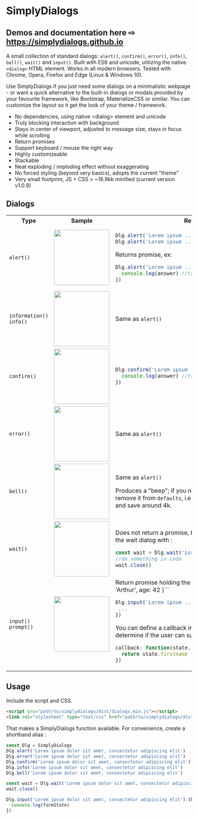 # SimplyDialogs

## Demos and documentation here ⇨ https://simplydialogs.github.io

A small collection of standard dialogs: ```alert()```, ```confirm()```, ```error()```, ```info()```, ```bell()```, ```wait()``` and ```input()```. 
Built with ES6 and unicode, utilizing the native ```<dialog>``` HTML element. Works in all modern browsers. Tested with Chrome, Opera, Firefox and Edge (Linux & Windows 10). 

Use SimplyDialogs if you just need some dialogs on a minimalistic webpage - or want a quick alternative to the built-in dialogs or modals provided by your favourite framework, like Bootstrap, MaterializeCSS or similar. You can customize the layout so it get the look of your theme / framework. 

* No dependencies; using native &lt;dialog> element and unicode</li>
* Truly blocking interaction with background
* Stays in center of viewport, adjusted to message size, stays in focus while scrolling
* Return promises
* Support keyboard / mouse the right way
* Highly customizeable
* Stackable
* Neat exploding / imploding effect without exaggerating
* No forced styling (beyond very basics), adopts the current "theme"
* Very small footprint, JS + CSS > ~16.9kb minified (current version v1.0.9)

## Dialogs
<table>
<tr>
<th>Type</th>
<th>Sample</th>
<th>Remarks</th>
</tr>
<tr>
<td>

```alert()```

</td>
<td><img src="assets/alert.png" width="150"></td>
<td>

```javascript
Dlg.alert('Lorem ipsum ...')
Dlg.alert('Lorem ipsum ...', options)
```
Returns promise, ex: 
```javascript
Dlg.alert('Lorem ipsum ...').then(answer => { 
  console.log(answer) //true, false if closed with ESC
})
```
</td>
</tr>
<tr>
<td>

```information()```<br>```info()```

</td>
<td><img src="assets/information.png" width="150"></td>
<td>

Same as ```alert()```

</td>
</tr>

<tr>
<td>

```confirm()```

</td>
<td><img src="assets/confirm.png" width="150"></td>
<td>

```javascript
Dlg.confirm('Lorem ipsum ...').then(answer => { 
  console.log(answer) //true or false
})
```

</td>
</tr>

<tr>
<td>

```error()```

</td>
<td><img src="assets/error.png" width="150"></td>
<td>

Same as ```alert()```

</td>
</tr>
<tr>
<td>

```bell()```

</td>
<td><img src="assets/bell.png" width="150"></td>
<td>

Same as ```alert()```

Produces a "beep"; if you not need the beep you can remove it from ```defaults```, i.e ```DEFAULTS.beep = undefined``` and save around 4k.  

</td>
</tr>
<tr>
<td>

```wait()```

</td>
<td><img src="assets/wait.png" width="150"></td>
<td>

Does not return a promise, but a function you can close the wait dialog with : 

```javascript
const wait = Dlg.wait('Lorem ipsum ...')
//do something in code
wait.close()
```

</td>
</tr>

<tr>
<td>

```input()```
```prompt()```

</td>
<td><img src="assets/input.png" width="150"></td>
<td>
Return promise holding the form state, i.e ```{ firstname: 'Arthur', age: 42 }```

```javascript
Dlg.input('Lorem ipsum ...', options).then(state) => {
 ... 
})
```

You can define a callback in options or ```DEFAULTS```, to determine if the user can submit :

```javascript
callback: function(state, dialog) { 
  return state.firstname !== '' 
})
```

</td>
</tr>

</table>

## Usage
Include the script and CSS.

```html
<script src="path/to/simplydialogs/dist/dialogs.min.js"></script>
<link rel="stylesheet" type="text/css" href="path/to/simplydialogs/dist/dialogs.min.css">
```

That makes a SimplyDialogs function available. For convenience, create a shorthand alias :

```javascript
const Dlg = SimplyDialogs
Dlg.alert('Lorem ipsum dolor sit amet, consectetur adipiscing elit')
Dlg.error('Lorem ipsum dolor sit amet, consectetur adipiscing elit')
Dlg.confirm('Lorem ipsum dolor sit amet, consectetur adipiscing elit')
Dlg.info('Lorem ipsum dolor sit amet, consectetur adipiscing elit')
Dlg.bell('Lorem ipsum dolor sit amet, consectetur adipiscing elit')

const wait = Dlg.wait('Lorem ipsum dolor sit amet, consectetur adipiscing elit')
wait.close()

Dlg.input('Lorem ipsum dolor sit amet, consectetur adipiscing elit').then(formState => {
  console.log(formState)
})
```


